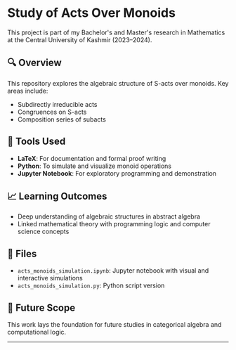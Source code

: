 # Study of Acts Over Monoids

This project is part of my Bachelor's and Master's research in Mathematics at the Central University of Kashmir (2023–2024).

## 🔍 Overview
This repository explores the algebraic structure of S-acts over monoids. Key areas include:

- Subdirectly irreducible acts
- Congruences on S-acts
- Composition series of subacts

## 🧮 Tools Used
- **LaTeX**: For documentation and formal proof writing
- **Python**: To simulate and visualize monoid operations
- **Jupyter Notebook**: For exploratory programming and demonstration

## 📈 Learning Outcomes
- Deep understanding of algebraic structures in abstract algebra
- Linked mathematical theory with programming logic and computer science concepts

## 📂 Files
- `acts_monoids_simulation.ipynb`: Jupyter notebook with visual and interactive simulations
- `acts_monoids_simulation.py`: Python script version

## 🧠 Future Scope
This work lays the foundation for future studies in categorical algebra and computational logic.

---
